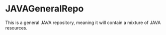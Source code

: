 JAVAGeneralRepo
===============

This is a general JAVA repository, meaning it will contain a mixture of JAVA resources.
